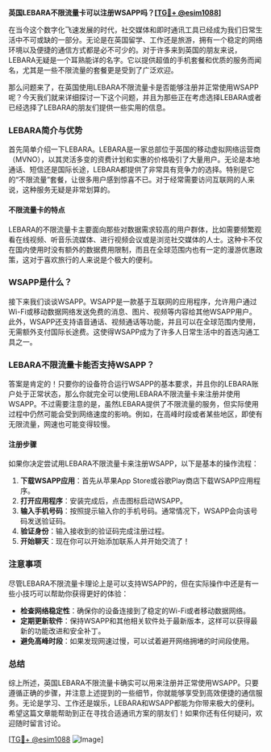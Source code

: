 **英国LEBARA不限流量卡可以注册WSAPP吗？[[TG💪+ @esim1088](https://t.me/s/esim1088)]**

在当今这个数字化飞速发展的时代，社交媒体和即时通讯工具已经成为我们日常生活中不可或缺的一部分。无论是在英国留学、工作还是旅游，拥有一个稳定的网络环境以及便捷的通信方式都是必不可少的。对于许多来到英国的朋友来说，LEBARA无疑是一个耳熟能详的名字。它以提供超值的手机套餐和优质的服务而闻名，尤其是一些不限流量的套餐更是受到了广泛欢迎。

那么问题来了，在英国使用LEBARA不限流量卡是否能够注册并正常使用WSAPP呢？今天我们就来详细探讨一下这个问题，并且为那些正在考虑选择LEBARA或者已经选择了LEBARA的朋友们提供一些实用的信息。

### LEBARA简介与优势

首先简单介绍一下LEBARA。LEBARA是一家总部位于英国的移动虚拟网络运营商（MVNO），以其灵活多变的资费计划和实惠的价格吸引了大量用户。无论是本地通话、短信还是国际长途，LEBARA都提供了非常具有竞争力的选择。特别是它的“不限流量”套餐，让很多用户感到惊喜不已。对于经常需要访问互联网的人来说，这种服务无疑是非常划算的。

#### 不限流量卡的特点

LEBARA的不限流量卡主要面向那些对数据需求较高的用户群体，比如需要频繁观看在线视频、听音乐流媒体、进行视频会议或是浏览社交媒体的人士。这种卡不仅在国内使用时没有额外的数据费用限制，而且在全球范围内也有一定的漫游优惠政策，这对于喜欢旅行的人来说是个极大的便利。

### WSAPP是什么？

接下来我们谈谈WSAPP。WSAPP是一款基于互联网的应用程序，允许用户通过Wi-Fi或移动数据网络发送免费的消息、图片、视频等内容给其他WSAPP用户。此外，WSAPP还支持语音通话、视频通话等功能，并且可以在全球范围内使用，无需额外支付国际长途费。这使得WSAPP成为了许多人日常生活中的首选沟通工具之一。

### LEBARA不限流量卡能否支持WSAPP？

答案是肯定的！只要你的设备符合运行WSAPP的基本要求，并且你的LEBARA账户处于正常状态，那么你就完全可以使用LEBARA不限流量卡来注册并使用WSAPP。不过需要注意的是，虽然LEBARA提供了不限流量的服务，但实际使用过程中仍然可能会受到网络速度的影响。例如，在高峰时段或者某些地区，即使有无限流量，网速也可能变得较慢。

#### 注册步骤

如果你决定尝试用LEBARA不限流量卡来注册WSAPP，以下是基本的操作流程：

1. **下载WSAPP应用**：首先从苹果App Store或谷歌Play商店下载WSAPP应用程序。
2. **打开应用程序**：安装完成后，点击图标启动WSAPP。
3. **输入手机号码**：按照提示输入你的手机号码。通常情况下，WSAPP会向该号码发送验证码。
4. **验证身份**：输入接收到的验证码完成注册过程。
5. **开始聊天**：现在你可以开始添加联系人并开始交流了！

### 注意事项

尽管LEBARA不限流量卡理论上是可以支持WSAPP的，但在实际操作中还是有一些小技巧可以帮助你获得更好的体验：

- **检查网络稳定性**：确保你的设备连接到了稳定的Wi-Fi或者移动数据网络。
- **定期更新软件**：保持WSAPP和其他相关软件处于最新版本，这样可以获得最新的功能改进和安全补丁。
- **避免高峰时段**：如果发现网速过慢，可以试着避开网络拥堵的时间段使用。

### 总结

综上所述，英国LEBARA不限流量卡确实可以用来注册并正常使用WSAPP。只要遵循正确的步骤，并注意上述提到的一些细节，你就能够享受到高效便捷的通信服务。无论是学习、工作还是娱乐，LEBARA和WSAPP都能为你带来极大的便利。希望这篇文章能帮助到正在寻找合适通讯方案的朋友们！如果你还有任何疑问，欢迎随时留言讨论。

[[TG💪+ @esim1088](https://t.me/s/esim1088) ![Image](https://i.postimg.cc/4NQfJmqS/Snipaste-2025-05-13-00-14-12.png)]